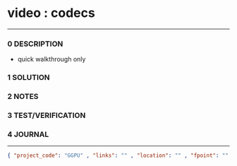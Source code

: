 # video : codecs
--------------------------------
### 0 DESCRIPTION

- quick walkthrough only

### 1 SOLUTION


### 2 NOTES


### 3 TEST/VERIFICATION


### 4 JOURNAL



--------------------------------
```json
{ "project_code": "GGPU" , "links": "" , "location": "" , "fpoint": "" }
```
